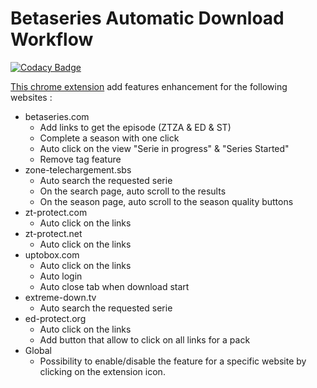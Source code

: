 # Betaseries Automatic Download Workflow

[![Codacy Badge](https://api.codacy.com/project/badge/Grade/159b0a759a33407eb2634b05eb83919b)](https://app.codacy.com/app/hochgenug/BADW?utm_source=github.com&utm_medium=referral&utm_content=hochgenug/BADW&utm_campaign=badger)

[This chrome extension](https://chrome.google.com/webstore/detail/betaseries-automatic-down/meibjlijpdmdihbjlemihnidcpaddolm) add features enhancement for the following websites :
* betaseries.com
    * Add links to get the episode (ZTZA & ED & ST)
    * Complete a season with one click
    * Auto click on the view "Serie in progress" & "Series Started"
    * Remove tag feature
* zone-telechargement.sbs
    * Auto search the requested serie
    * On the search page, auto scroll to the results
    * On the season page, auto scroll to the season quality buttons
* zt-protect.com
    * Auto click on the links
* zt-protect.net
    * Auto click on the links
* uptobox.com
    * Auto click on the links
    * Auto login
    * Auto close tab when download start
* extreme-down.tv
    * Auto search the requested serie
* ed-protect.org
    * Auto click on the links
    * Add button that allow to click on all links for a pack
* Global    
    * Possibility to enable/disable the feature for a specific website by clicking on the extension icon.